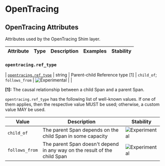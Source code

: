 <!--- Hugo front matter used to generate the website version of this page:
--->

<!-- NOTE: THIS FILE IS AUTOGENERATED. DO NOT EDIT BY HAND. -->
<!-- see templates/registry/markdown/attribute_namespace.md.j2 -->

# OpenTracing

## OpenTracing Attributes

Attributes used by the OpenTracing Shim layer.

| Attribute | Type | Description | Examples | Stability |
| --------- | ---- | ----------- | -------- | --------- |

### `opentracing.ref_type`

<a id="`opentracing.ref_type`"></a>

| [`opentracing.ref_type`](#`opentracing.ref_type`) | string | Parent-child Reference type [1] | `child_of`; `follows_from` | ![Experimental](https://img.shields.io/badge/-experimental-blue) | |

**[1]:** The causal relationship between a child Span and a parent Span.

`opentracing.ref_type` has the following list of well-known values. If one of them applies, then the respective value MUST be used; otherwise, a custom value MAY be used.

| Value          | Description                                                               | Stability                                                        |
| -------------- | ------------------------------------------------------------------------- | ---------------------------------------------------------------- |
| `child_of`     | The parent Span depends on the child Span in some capacity                | ![Experimental](https://img.shields.io/badge/-experimental-blue) |
| `follows_from` | The parent Span doesn't depend in any way on the result of the child Span | ![Experimental](https://img.shields.io/badge/-experimental-blue) |
